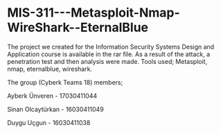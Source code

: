 # MIS-311---Metasploit-Nmap-WireShark--EternalBlue


The project we created for the Information Security Systems Design and Application course is available in the rar file. As a result of the attack, a penetration test and then analysis were made. Tools used; Metasploit, nmap, eternalblue, wireshark. 


The group (Cyberk Teams 18) members;

Ayberk Ünveren - 17030411044

Sinan Olcaytürkan - 16030411049

Duygu Uçgun - 16030411038
